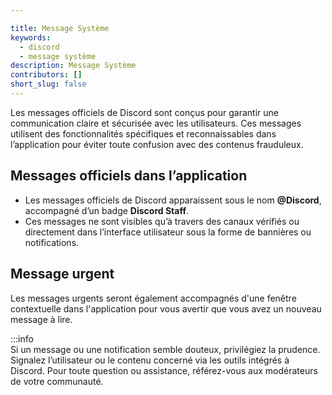 ```yaml
---

title: Message Système
keywords:
  - discord
  - message système
description: Message Système
contributors: []
short_slug: false
---
```

Les messages officiels de Discord sont conçus pour garantir une communication claire et sécurisée avec les utilisateurs. Ces messages utilisent des fonctionnalités spécifiques et reconnaissables dans l’application pour éviter toute confusion avec des contenus frauduleux.

## Messages officiels dans l’application  
- Les messages officiels de Discord apparaissent sous le nom **@Discord**, accompagné d’un badge **Discord Staff**.  
- Ces messages ne sont visibles qu’à travers des canaux vérifiés ou directement dans l’interface utilisateur sous la forme de bannières ou notifications.  

## Message urgent
Les messages urgents seront également accompagnés d'une fenêtre contextuelle dans l'application pour vous avertir que vous avez un nouveau message à lire. 

:::info  
Si un message ou une notification semble douteux, privilégiez la prudence. Signalez l’utilisateur ou le contenu concerné via les outils intégrés à Discord. Pour toute question ou assistance, référez-vous aux modérateurs de votre communauté.  

